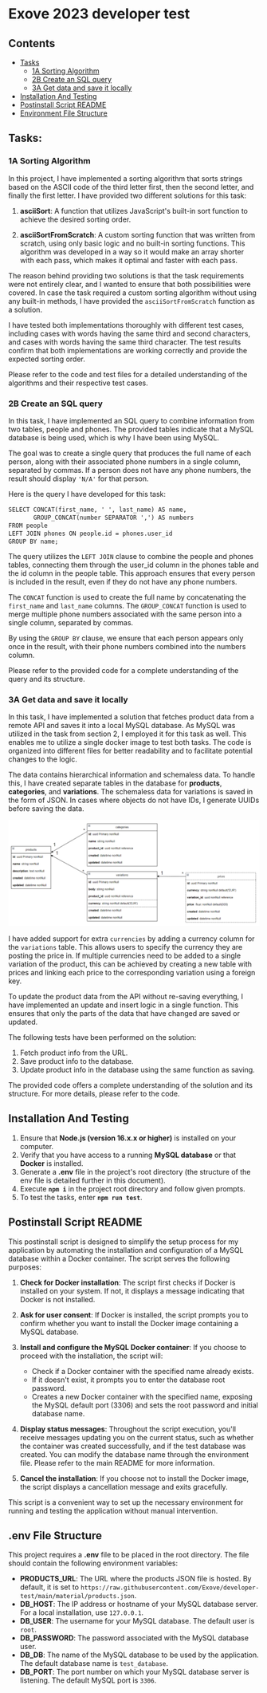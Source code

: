 # Exove 2023 developer test

## Contents
- [Tasks](#tasks)
  - [1A Sorting Algorithm](#1a-sorting-algorithm)
  - [2B Create an SQL query](#2b-create-an-sql-query)
  - [3A Get data and save it locally](#3a-get-data-and-save-it-locally)
- [Installation And Testing](#installation-and-testing)
- [Postinstall Script README](#postinstall-script-readme)
- [Environment File Structure](#environment-file-structure)

## Tasks:
### 1A Sorting Algorithm
In this project, I have implemented a sorting algorithm that sorts strings based on the ASCII code of the third letter first, then the second letter, and finally the first letter. I have provided two different solutions for this task:

1. **asciiSort**: A function that utilizes JavaScript's built-in sort function to achieve the desired sorting order.

2. **asciiSortFromScratch**: A custom sorting function that was written from scratch, using only basic logic and no built-in sorting functions. This algorithm was developed in a way so it would make an array shorter with each pass, which makes it optimal and faster with each pass.

The reason behind providing two solutions is that the task requirements were not entirely clear, and I wanted to ensure that both possibilities were covered. In case the task required a custom sorting algorithm without using any built-in methods, I have provided the `asciiSortFromScratch` function as a solution.

I have tested both implementations thoroughly with different test cases, including cases with words having the same third and second characters, and cases with words having the same third character. The test results confirm that both implementations are working correctly and provide the expected sorting order.

Please refer to the code and test files for a detailed understanding of the algorithms and their respective test cases.
### 2B Create an SQL query
In this task, I have implemented an SQL query to combine information from two tables, people and phones. The provided tables indicate that a MySQL database is being used, which is why I have been using MySQL.

The goal was to create a single query that produces the full name of each person, along with their associated phone numbers in a single column, separated by commas. If a person does not have any phone numbers, the result should display `'N/A'` for that person.

Here is the query I have developed for this task:
```
SELECT CONCAT(first_name, ' ', last_name) AS name,
       GROUP_CONCAT(number SEPARATOR ',') AS numbers
FROM people
LEFT JOIN phones ON people.id = phones.user_id
GROUP BY name;
```
The query utilizes the `LEFT JOIN` clause to combine the people and phones tables, connecting them through the user_id column in the phones table and the id column in the people table. This approach ensures that every person is included in the result, even if they do not have any phone numbers.

The `CONCAT` function is used to create the full name by concatenating the `first_name` and `last_name` columns. The `GROUP_CONCAT` function is used to merge multiple phone numbers associated with the same person into a single column, separated by commas.

By using the `GROUP BY` clause, we ensure that each person appears only once in the result, with their phone numbers combined into the numbers column.

Please refer to the provided code for a complete understanding of the query and its structure.
### 3A Get data and save it locally
In this task, I have implemented a solution that fetches product data from a remote API and saves it into a local MySQL database. As MySQL was utilized in the task from section 2, I employed it for this task as well. This enables me to utilize a single docker image to test both tasks. The code is organized into different files for better readability and to facilitate potential changes to the logic.

The data contains hierarchical information and schemaless data. To handle this, I have created separate tables in the database for **products**, **categories**, and **variations**. The schemaless data for variations is saved in the form of JSON. In cases where objects do not have IDs, I generate UUIDs before saving the data.

![Alt text](recources/db_structure.png)

I have added support for extra `currencies` by adding a currency column for the `variations` table. This allows users to specify the currency they are posting the price in. If multiple currencies need to be added to a single variation of the product, this can be achieved by creating a new table with prices and linking each price to the corresponding variation using a foreign key.

To update the product data from the API without re-saving everything, I have implemented an update and insert logic in a single function. This ensures that only the parts of the data that have changed are saved or updated.

The following tests have been performed on the solution:

1. Fetch product info from the URL.
2. Save product info to the database.
3. Update product info in the database using the same function as saving.

The provided code offers a complete understanding of the solution and its structure. For more details, please refer to the code.

## Installation And Testing
1. Ensure that **Node.js (version 16.x.x or higher)** is installed on your computer.
2. Verify that you have access to a running **MySQL database** or that **Docker** is installed.
3. Generate a **.env** file in the project's root directory (the structure of the env file is detailed further in this document).
4. Execute **`npm i`** in the project root directory and follow given prompts.
5. To test the tasks, enter **`npm run test`**.

## Postinstall Script README
This postinstall script is designed to simplify the setup process for my application by automating the installation and configuration of a MySQL database within a Docker container. The script serves the following purposes:

1. **Check for Docker installation**: The script first checks if Docker is installed on your system. If not, it displays a message indicating that Docker is not installed.

2. **Ask for user consent**: If Docker is installed, the script prompts you to confirm whether you want to install the Docker image containing a MySQL database.

3. **Install and configure the MySQL Docker container**: If you choose to proceed with the installation, the script will: 
    - Check if a Docker container with the specified name already exists.
    - If it doesn't exist, it prompts you to enter the database root password.
    - Creates a new Docker container with the specified name, exposing the MySQL default port (3306) and sets the root password and initial database name.
4. **Display status messages**: Throughout the script execution, you'll receive messages updating you on the current status, such as whether the container was created successfully, and if the test database was created. You can modify the database name through the environment file. Please refer to the main README for more information.

5. **Cancel the installation**: If you choose not to install the Docker image, the script displays a cancellation message and exits gracefully.

This script is a convenient way to set up the necessary environment for running and testing the application without manual intervention.

## .env File Structure
This project requires a **.env** file to be placed in the root directory. The file should contain the following environment variables:

- **PRODUCTS_URL**: The URL where the products JSON file is hosted. By default, it is set to `https://raw.githubusercontent.com/Exove/developer-test/main/material/products.json`.
- **DB_HOST**: The IP address or hostname of your MySQL database server. For a local installation, use `127.0.0.1`.
- **DB_USER**: The username for your MySQL database. The default user is `root`.
- **DB_PASSWORD**: The password associated with the MySQL database user.
- **DB_DB**: The name of the MySQL database to be used by the application. The default database name is `test_database`.
- **DB_PORT**: The port number on which your MySQL database server is listening. The default MySQL port is `3306`.

